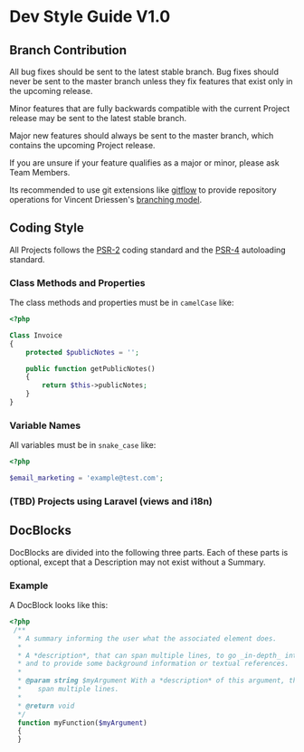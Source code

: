 # Dev Style Guide V1.0

## Branch Contribution

All bug fixes should be sent to the latest stable branch. Bug fixes should never be sent to the master branch unless they fix features that exist only in the upcoming release.

Minor features that are fully backwards compatible with the current Project release may be sent to the latest stable branch.

Major new features should always be sent to the master branch, which contains the upcoming Project release.

If you are unsure if your feature qualifies as a major or minor, please ask Team Members.

Its recommended to use git extensions like [gitflow](https://github.com/nvie/gitflow) to provide repository operations for Vincent Driessen's [branching model](http://nvie.com/posts/a-successful-git-branching-model/).

## Coding Style

All Projects follows the [PSR-2](https://github.com/php-fig/fig-standards/blob/master/accepted/PSR-2-coding-style-guide.md) coding standard and the [PSR-4](https://github.com/php-fig/fig-standards/blob/master/accepted/PSR-4-autoloader.md) autoloading standard.

### Class Methods and Properties

The class methods and properties must be in `camelCase` like:
```php
<?php

Class Invoice
{
    protected $publicNotes = '';

    public function getPublicNotes()
    {
        return $this->publicNotes;
    }
}

```

### Variable Names

All variables must be in `snake_case` like:
```php
<?php

$email_marketing = 'example@test.com';
```

### (TBD) Projects using Laravel (views and i18n)


## DocBlocks

DocBlocks are divided into the following three parts. Each of these parts is optional, except that a Description may not exist without a Summary.

### Example
A DocBlock looks like this:
```php
<?php
 /**
  * A summary informing the user what the associated element does.
  *
  * A *description*, that can span multiple lines, to go _in-depth_ into the details of this element
  * and to provide some background information or textual references.
  *
  * @param string $myArgument With a *description* of this argument, these may also
  *    span multiple lines.
  *
  * @return void
  */
  function myFunction($myArgument)
  {
  }
```

